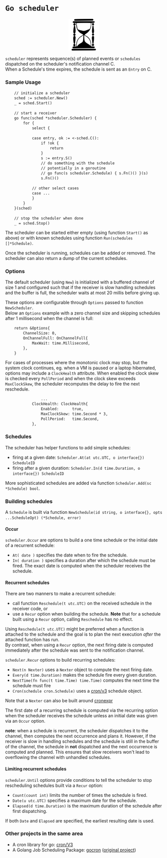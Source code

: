 # `Go scheduler`

<p align="center" width="100%">
    <img alt="hourglass" width="20%" src="hourglass.png"> 
</p>

`scheduler` represents sequence(s) of planned events or `schedules` dispatched on the scheduler's notification channel C. <br/>
When a Schedule's time expires, the schedule is sent as an `Entry` on C.

### Sample Usage

```
	// initialize a scheduler
	sched := scheduler.New()
	_ = sched.Start()
	
	// start a receiver 
	go func(sched *scheduler.Scheduler) {
		for {
			select {
			
			case entry, ok := <-sched.C():
				if !ok {
					return
				}
				s := entry.S()
				// do something with the schedule
				// potentially in a goroutine
				// go func(s scheduler.Schedule) { s.Fn()() }(s)
				s.Fn()()
				
			// other select cases	
			case ...	
			}
		}
	}(sched)

	// stop the scheduler when done	
	_ = sched.Stop()
```

The scheduler can be started either empty (using function `Start()` as above) or with known schedules using function `Run(schedules []*Schedule)`.

Once the scheduler is running, schedules can be added or removed. The scheduler can also return a dump of the current schedules.

### Options

The default scheduler (using `New`) is initialized with a buffered channel of size 1 and configured such that if the 
receiver is slow handling schedules and the buffer is full, the scheduler waits at most 20 millis before giving up.

These options are configurable through `Options` passed to function `NewScheduler`. <br/>
Below an `Options` example with a zero channel size and skipping schedules after 1 millisecond when the channel is full:

```
	return &Options{
		ChannelSize: 0,
		OnChannelFull: OnChannelFull{
		    MaxWait: time.Millisecond,
		},
	}
```

For cases of processes where the monotonic clock may stop, but the system clock continues, eg. when a VM is paused or a laptop hibernated,
options may include a `ClockHealth` attribute. 
When enabled the clock skew is checked every `PollPeriod` and when the clock skew exceeds `MaxClockSkew`, the scheduler recomputes the delay
to fire the next reschedule.

```
                ...
	        ClockHealth: ClockHealth{
		        Enabled:      true,
		        MaxClockSkew: time.Second * 3,
		        PollPeriod:   time.Second,
	        },
```


### Schedules

The scheduler has helper functions to add simple schedules: 
* firing at a given date:  `Scheduler.At(at utc.UTC, o interface{}) ScheduleID`
* firing after a given duration: `Scheduler.In(d time.Duration, o interface{}) ScheduleID`

More sophisticated schedules are added via function `Scheduler.Add(sc *Schedule) bool`.

### Building schedules

A `Schedule` is built via function `NewSchedule(id string, o interface{}, opts ...ScheduleOpt) (*Schedule, error)`

#### Occur

`scheduler.Occur` are options to build a one time schedule or the initial date of a recurrent schedule:
* `At( date )` specifies the date when to fire the schedule.
* `In( duration )` specifies a duration after which the schedule must be fired. The exact date is computed when the scheduler receives the schedule. 

#### Recurrent schedules

There are two manners to make a recurrent schedule:
* call function `Reschedule(t utc.UTC)` on the received schedule in the receiver code, or
* use a `Recur` option when building the schedule. **Note** that for a schedule built using a `Recur` option, calling `Reschedule` has no effect. 

Using `Reschedule(t utc.UTC)` might be preferred when a function is attached to the schedule and the goal is to plan the 
next execution _after_ the attached function has run. <br/>
By contrast, when using a `Recur` option, the next firing date is computed immediately after the schedule was sent to 
the notification channel. 

`scheduler.Recur` options to build recurring schedules:
* `Next(n Nexter)` uses a `Nexter` object to compute the next firing date.
* `Every(d time.Duration)` makes the schedule fire every given duration.
* `NextTime(fn func(t time.Time) time.Time)` computes the next time the schedule must fire
* `Cron(schedule cron.Schedule)` uses a [cron/v3](https://github.com/robfig/cron/blob/master/cron.go) schedule object.
 
Note that a `Nexter` can also be built around [cronexpr](https://github.com/angadn/cronexpr)

The first date of a recurring schedule is computed via the recurring option when the scheduler receives the schedule 
unless an initial date was given via an `Occur` option. 

**note**: when a schedule is recurrent, the scheduler dispatches it to the channel, then computes the next occurrence and 
plans it. However, if the receiver is slow in handling schedules and the schedule is still in the buffer of the channel,
the schedule in **not** dispatched and the next occurrence is computed and planned. 
This ensures that slow receivers won't lead to overflowing the channel with unhandled schedules.

#### Limiting recurrent schedules

`scheduler.Until` options provide conditions to tell the scheduler to stop rescheduling schedules built via a `Recur` option:
* `Count(count int)` limits the number of times the schedule is fired.
* `Date(u utc.UTC)` specifies a maximum date for the schedule.
* `Elapsed(d time.Duration)` is the maximum duration of the schedule after first dispatching.

If both `Date` and `Elapsed` are specified, the earliest resulting date is used.

### Other projects in the same area

* A cron library for go: [cron/V3](https://github.com/robfig/cron/)   
* A Golang Job Scheduling Package: [gocron](https://github.com/go-co-op/gocron) ([original project](https://github.com/jasonlvhit/gocron)) 
